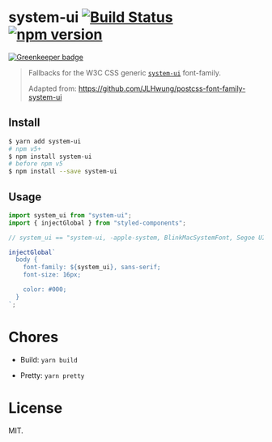 system-ui [![Build Status](https://travis-ci.org/dashed/system-ui.svg)](https://travis-ci.org/dashed/system-ui) [![npm version](https://img.shields.io/npm/v/system-ui.svg?style=flat)](https://www.npmjs.com/package/system-ui)
=========

[![Greenkeeper badge](https://badges.greenkeeper.io/dashed/system-ui.svg)](https://greenkeeper.io/)

> Fallbacks for the W3C CSS generic [`system-ui`](https://www.w3.org/TR/css-fonts-4/#system-ui-def) font-family.
>
> Adapted from: https://github.com/JLHwung/postcss-font-family-system-ui

## Install

```sh
$ yarn add system-ui
# npm v5+
$ npm install system-ui
# before npm v5
$ npm install --save system-ui
```

## Usage

```js
import system_ui from "system-ui";
import { injectGlobal } from "styled-components";

// system_ui == "system-ui, -apple-system, BlinkMacSystemFont, Segoe UI, Roboto, Oxygen, Ubuntu, Cantarell, Fira Sans, Droid Sans, Helvetica Neue"

injectGlobal`
  body {
    font-family: ${system_ui}, sans-serif;
    font-size: 16px;

    color: #000;
  }
`;
```

Chores
======

- Build: `yarn build`

- Pretty: `yarn pretty`

License
=======

MIT.
